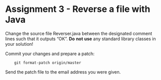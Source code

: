 # Assignment 3 - Reverse a file with Java

Change the source file Reverser.java between the designated comment
lines such that it outputs “OK”.  __Do__ __not__ __use__ any standard
library classes in your solution!

Commit your changes and prepare a patch:

        git format-patch origin/master

Send the patch file to the email address you were given.
